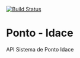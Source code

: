 [![Build Status](https://app.travis-ci.com/marcosalbano-dev/ponto-idace-api.svg?token=xAsUsUtjx6x44XN9Y3xD&branch=master)](https://app.travis-ci.com/marcosalbano-dev/ponto-idace-api)
# Ponto - Idace
API Sistema de Ponto Idace
